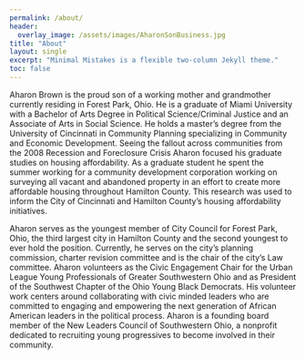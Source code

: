 ```yaml
---
permalink: /about/
header:
  overlay_image: /assets/images/AharonSonBusiness.jpg
title: "About"
layout: single
excerpt: "Minimal Mistakes is a flexible two-column Jekyll theme."
toc: false
---
```


Aharon Brown is the proud son of a working mother and grandmother currently residing in Forest Park, Ohio. He is a graduate of Miami University with a Bachelor of Arts Degree in Political Science/Criminal Justice and an Associate of Arts in Social Science. He holds a master’s degree from the University of Cincinnati in Community Planning specializing in Community and Economic Development. Seeing the fallout across communities from the 2008 Recession and Foreclosure Crisis Aharon focused his graduate studies on housing affordability. As a graduate student he spent the summer working for a community development corporation working on surveying all vacant and abandoned property in an effort to create more affordable housing throughout Hamilton County. This research was used to inform the City of Cincinnati and Hamilton County’s housing affordability initiatives.

Aharon serves as the youngest member of City Council for Forest Park, Ohio, the third largest city in Hamilton County and the second youngest to ever hold the position. Currently, he serves on the city’s planning commission, charter revision committee and is the chair of the city’s Law committee. Aharon volunteers as the Civic Engagement Chair for the Urban League Young Professionals of Greater Southwestern Ohio and as President of the Southwest Chapter of the Ohio Young Black Democrats. His volunteer work centers around collaborating with civic minded leaders who are committed to engaging and empowering the next generation of African American leaders in the political process. Aharon is a founding board member of the New Leaders Council of Southwestern Ohio, a nonprofit dedicated to recruiting young progressives to become involved in their community. 
